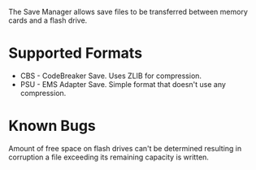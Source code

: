 The Save Manager allows save files to be transferred between memory cards and a flash drive.

# Supported Formats
* CBS - CodeBreaker Save. Uses ZLIB for compression.
* PSU - EMS Adapter Save. Simple format that doesn't use any compression.

# Known Bugs
Amount of free space on flash drives can't be determined resulting in corruption a file exceeding its remaining capacity is written.